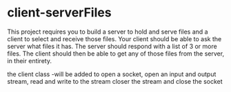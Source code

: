 # client-serverFiles
This project requires you to build a server to hold and serve files and a client to select and receive those files. Your client should be able to ask the server what files it has. The server should respond with a list of 3 or more files. The client should then be able to get any of those files from the server, in their entirety. 


the client class
-will be added to open a socket, open an input and output stream, read and write to the stream
closer the stream and close the socket
